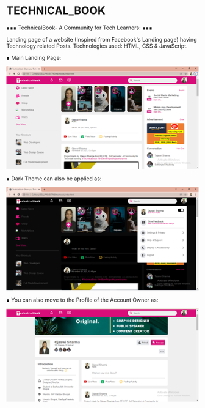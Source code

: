 # TECHNICAL_BOOK
∎∎∎ TechnicalBook- A Community for Tech Learners: ∎∎∎ 

Landing page of a website (Inspired from Facebook's Landing page) having Technology related Posts. Technologies used: HTML, CSS &amp; JavaScript.



∎ Main Landing Page:


![MasterHead](https://github.com/ojaswisharma16/TECHNICAL_BOOK/blob/main/images/profile-page.png)

∎ Dark Theme can also be applied as:


![MasterHead](https://github.com/ojaswisharma16/TECHNICAL_BOOK/blob/main/images/dark-theme.png)

∎ You can also move to the Profile of the Account Owner as: 


![MasterHead](https://github.com/ojaswisharma16/TECHNICAL_BOOK/blob/main/images/light-theme.png)
